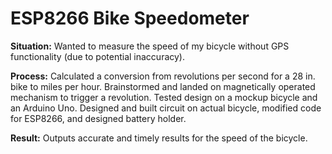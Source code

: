 # ESP8266 Bike Speedometer

**Situation:** Wanted to measure the speed of my bicycle without GPS functionality (due to potential inaccuracy).

**Process:** Calculated a conversion from revolutions per second for a 28 in. bike to miles per hour. Brainstormed and landed on magnetically operated mechanism to trigger a revolution. Tested design on a mockup bicycle and an Arduino Uno. Designed and built circuit on actual bicycle, modified code for ESP8266, and designed battery holder.

**Result:** Outputs accurate and timely results for the speed of the bicycle.
